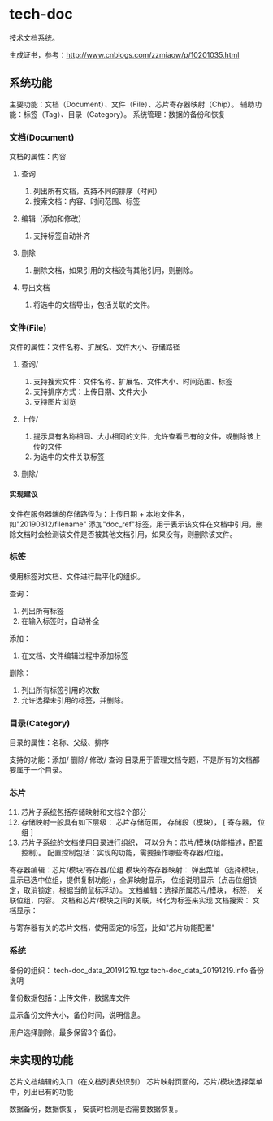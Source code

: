 # tech-doc
技术文档系统。

生成证书，参考：http://www.cnblogs.com/zzmiaow/p/10201035.html

## 系统功能
主要功能：文档（Document）、文件（File）、芯片寄存器映射（Chip）。 
辅助功能：标签（Tag）、目录（Category）。
系统管理：数据的备份和恢复

### 文档(Document)
文档的属性：内容

1. 查询
    1. 列出所有文档，支持不同的排序（时间）
    2. 搜索文档：内容、时间范围、标签

2. 编辑（添加和修改）
    1. 支持标签自动补齐

3. 删除
    1. 删除文档，如果引用的文档没有其他引用，则删除。

4. 导出文档
    1. 将选中的文档导出，包括关联的文件。


### 文件(File)
文件的属性：文件名称、扩展名、文件大小、存储路径

1. 查询/
    1. 支持搜索文件：文件名称、扩展名、文件大小、时间范围、标签
    2. 支持排序方式：上传日期、文件大小
    3. 支持图片浏览

2. 上传/
    1. 提示具有名称相同、大小相同的文件，允许查看已有的文件，或删除该上传的文件
    2. 为选中的文件关联标签

3. 删除/

#### 实现建议
文件在服务器端的存储路径为：上传日期 + 本地文件名， 如"20190312/filename"
添加"doc_ref"标签，用于表示该文件在文档中引用，删除文档时会检测该文件是否被其他文档引用，如果没有，则删除该文件。


### 标签
使用标签对文档、文件进行扁平化的组织。

查询：
1. 列出所有标签
2. 在输入标签时，自动补全

添加：
1. 在文档、文件编辑过程中添加标签

删除：
1. 列出所有标签引用的次数
2. 允许选择未引用的标签，并删除。


### 目录(Category)
目录的属性：名称、父级、排序


支持的功能：添加/ 删除/ 修改/ 查询
目录用于管理文档专题，不是所有的文档都要属于一个目录。



### 芯片
11. 芯片子系统包括存储映射和文档2个部分
12. 存储映射一般具有如下层级： 芯片存储范围， 存储段（模块）， [ 寄存器， 位组 ] 
13. 芯片子系统的文档使用目录进行组织， 可以分为：芯片/模块(功能描述，配置控制)。
配置控制包括：实现的功能，需要操作哪些寄存器/位组。

寄存器编辑：芯片/模块/寄存器/位组
模块的寄存器映射： 弹出菜单（选择模块，显示已选中位组，提供复制功能），全屏映射显示， 位组说明显示（点击位组锁定，取消锁定，根据当前鼠标浮动）。
文档编辑：选择所属芯片/模块， 标签， 关联位组，内容。
         文档和芯片/模块之间的关联，转化为标签来实现
文档搜索：
文档显示：

与寄存器有关的芯片文档，使用固定的标签，比如"芯片功能配置"


### 系统

备份的组织：
tech-doc_data_20191219.tgz
tech-doc_data_20191219.info   备份说明

备份数据包括：上传文件，数据库文件

显示备份文件大小，备份时间，说明信息。

用户选择删除，最多保留3个备份。


## 未实现的功能
芯片文档编辑的入口（在文档列表处识别）
芯片映射页面的，芯片/模块选择菜单中，列出已有的功能

数据备份，数据恢复， 安装时检测是否需要数据恢复。


